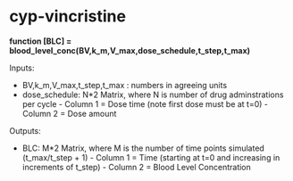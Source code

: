 # cyp-vincristine


**function [BLC] = blood_level_conc(BV,k_m,V_max,dose_schedule,t_step,t_max)**

Inputs: 
- BV,k_m,V_max,t_step,t_max : numbers in agreeing units
- dose_schedule: N*2 Matrix, where N is number of drug adminstrations per cycle
      - Column 1 = Dose time (note first dose must be at t=0)
      - Column 2 = Dose amount

Outputs:
- BLC: M*2 Matrix, where M is the number of time points simulated (t_max/t_step + 1)
      - Column 1 = Time (starting at t=0 and increasing in increments of t_step)
      - Column 2 = Blood Level Concentration
